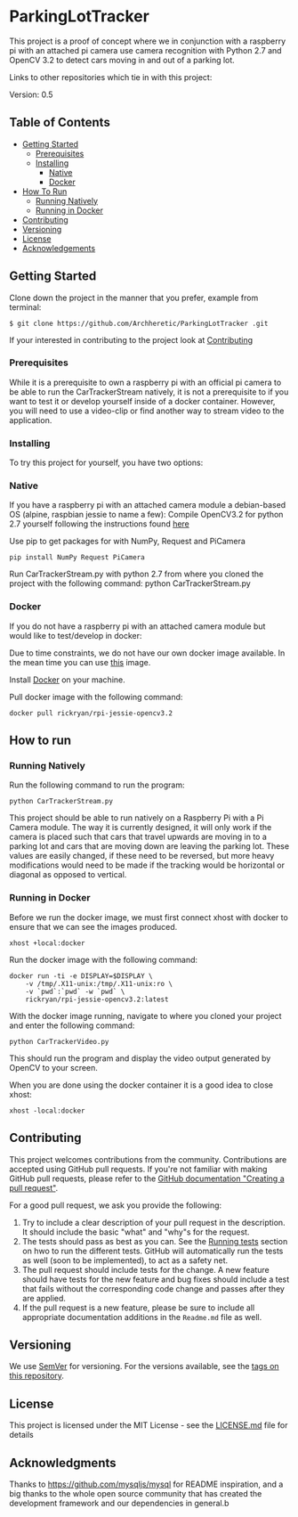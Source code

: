 # ParkingLotTracker
This project is a proof of concept where we in conjunction with a raspberry pi with an attached pi camera use
camera recognition with Python 2.7 and OpenCV 3.2 to detect cars moving in and out of a parking lot.

Links to other repositories which tie in with this project:


Version: 0.5
 
## Table of Contents
- [Getting Started](#getting-started)
    - [Prerequisites](#prerequisites)
    - [Installing](#installing)
        - [Native](#native)
        - [Docker](#docker)
- [How To Run](#how-to-run)
    - [Running Natively](#running-natively)
    - [Running in Docker](#running-in-docker)
- [Contributing](#contributing)
- [Versioning](#versioning)
- [License](#license)
- [Acknowledgements](#acknowledgements)


## Getting Started

Clone down the project in the manner that you prefer, example from terminal:
 
```
$ git clone https://github.com/Archheretic/ParkingLotTracker .git
```
 
If your interested in contributing to the project look at [Contributing](#contributing)


### Prerequisites
While it is a prerequisite to own a raspberry pi with an official pi camera to be able to run the CarTrackerStream 
natively, it is not a prerequisite to if you want to test it or develop yourself inside of a docker container. 
However, you will need to use a video-clip or find another way to stream video to the application.

### Installing

To try this project for yourself, you have two options:

### Native
If you have a raspberry pi with an attached camera module a debian-based OS (alpine, raspbian jessie to name a few):
Compile OpenCV3.2 for python 2.7 yourself following the instructions found [here](#http://www.pyimagesearch.com/2016/04/18/install-guide-raspberry-pi-3-raspbian-jessie-opencv-3/)

Use pip to get packages for with NumPy, Request and PiCamera
```
pip install NumPy Request PiCamera
```

Run CarTrackerStream.py with python 2.7 from where you cloned the project with the following command:
python CarTrackerStream.py

### Docker
If you do not have a raspberry pi with an attached camera module but would like to test/develop in docker:

Due to time constraints, we do not have our own docker image available.
In the mean time you can use [this](#https://hub.docker.com/r/rickryan/rpi-jessie-opencv3.2/) image.

Install [Docker](#https://www.docker.com/get-docker) on your machine.

Pull docker image with the following command:
```
docker pull rickryan/rpi-jessie-opencv3.2
```


## How to run
### Running Natively
Run the following command to run the program:
```
python CarTrackerStream.py
```
This project should be able to run natively on a Raspberry Pi with a Pi Camera module.
The way it is currently designed, it will only work if the camera is placed such that cars that travel upwards are
moving in to a parking lot and cars that are moving down are leaving the parking lot. These values are easily changed,
if these need to be reversed, but more heavy modifications would need to be made if the tracking would be horizontal
or diagonal as opposed to vertical.

### Running in Docker
Before we run the docker image, we must first connect xhost with docker to ensure that we can see the images produced.
```
xhost +local:docker
```

Run the docker image with the following command:
```
docker run -ti -e DISPLAY=$DISPLAY \
    -v /tmp/.X11-unix:/tmp/.X11-unix:ro \
    -v `pwd`:`pwd` -w `pwd` \
    rickryan/rpi-jessie-opencv3.2:latest
```

With the docker image running, navigate to where you cloned your project and enter the following command:
```
python CarTrackerVideo.py
```

This should run the program and display the video output generated by OpenCV to your screen.

When you are done using the docker container it is a good idea to close xhost:
```
xhost -local:docker
```
## Contributing
 
This project welcomes contributions from the community. Contributions are
accepted using GitHub pull requests. If you're not familiar with making
GitHub pull requests, please refer to the
[GitHub documentation "Creating a pull request"](https://help.github.com/articles/creating-a-pull-request/).
 
For a good pull request, we ask you provide the following:
 
1. Try to include a clear description of your pull request in the description.
   It should include the basic "what" and "why"s for the request.
2. The tests should pass as best as you can. See the [Running tests](#running-tests)
   section on hwo to run the different tests. GitHub will automatically run
   the tests as well (soon to be implemented), to act as a safety net.
3. The pull request should include tests for the change. A new feature should
   have tests for the new feature and bug fixes should include a test that fails
   without the corresponding code change and passes after they are applied.
4. If the pull request is a new feature, please be sure to include all
   appropriate documentation additions in the `Readme.md` file as well. 

## Versioning
 
We use [SemVer](http://semver.org/) for versioning. For the versions available, see the [tags on this repository](https://github.com/Archheretic/ParkingLotTrackerMobileApp/tags).
 
## License
 
This project is licensed under the MIT License - see the [LICENSE.md](LICENSE.md) file for details
 
## Acknowledgments
 
Thanks to https://github.com/mysqljs/mysql for README inspiration,
and a big thanks to the whole open source community that has created the development framework and our dependencies in general.b

